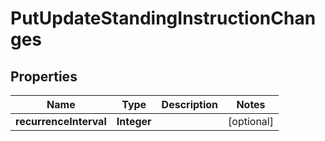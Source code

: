 

# PutUpdateStandingInstructionChanges

## Properties

Name | Type | Description | Notes
------------ | ------------- | ------------- | -------------
**recurrenceInterval** | **Integer** |  |  [optional]



